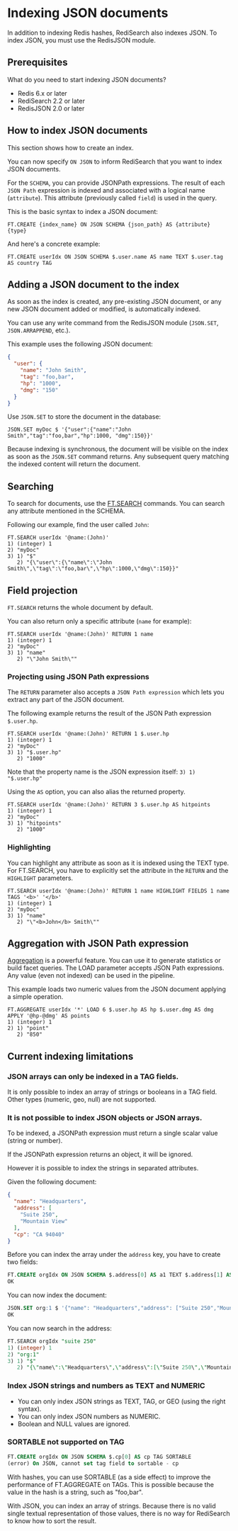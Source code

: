 # Indexing JSON documents

In addition to indexing Redis hashes, RediSearch also indexes JSON. To index JSON, you must use the RedisJSON module.

## Prerequisites

What do you need to start indexing JSON documents?

- Redis 6.x or later
- RediSearch 2.2 or later
- RedisJSON 2.0 or later

## How to index JSON documents

This section shows how to create an index.

You can now specify `ON JSON` to inform RediSearch that you want to index JSON documents.

For the `SCHEMA`, you can provide JSONPath expressions.
The result of each `JSON Path` expression is indexed and associated with a logical name (`attribute`).
This attribute (previously called `field`) is used in the query.

This is the basic syntax to index a JSON document:

    FT.CREATE {index_name} ON JSON SCHEMA {json_path} AS {attribute} {type}

And here's a concrete example:

    FT.CREATE userIdx ON JSON SCHEMA $.user.name AS name TEXT $.user.tag AS country TAG

## Adding a JSON document to the index

As soon as the index is created, any pre-existing JSON document, or any new JSON document added or modified, is
automatically indexed.

You can use any write command from the RedisJSON module (`JSON.SET`, `JSON.ARRAPPEND`, etc.).

This example uses the following JSON document:

```JSON
{
  "user": {
    "name": "John Smith",
    "tag": "foo,bar",
    "hp": "1000",
    "dmg": "150"
  }
}
```

Use `JSON.SET` to store the document in the database:

    JSON.SET myDoc $ '{"user":{"name":"John Smith","tag":"foo,bar","hp":1000, "dmg":150}}'

Because indexing is synchronous, the document will be visible on the index as soon as the `JSON.SET` command returns.
Any subsequent query matching the indexed content will return the document.

## Searching

To search for documents, use the [FT.SEARCH](Commands.md#FT.SEARCH) commands.
You can search any attribute mentioned in the SCHEMA.

Following our example, find the user called `John`:

```
FT.SEARCH userIdx '@name:(John)'
1) (integer) 1
2) "myDoc"
3) 1) "$"
   2) "{\"user\":{\"name\":\"John Smith\",\"tag\":\"foo,bar\",\"hp\":1000,\"dmg\":150}}"
```

## Field projection

`FT.SEARCH` returns the whole document by default.

You can also return only a specific attribute (`name` for example):

```
FT.SEARCH userIdx '@name:(John)' RETURN 1 name
1) (integer) 1
2) "myDoc"
3) 1) "name"
   2) "\"John Smith\""
```

### Projecting using JSON Path expressions

The `RETURN` parameter also accepts a `JSON Path expression` which lets you extract any part of the JSON document.

The following example returns the result of the JSON Path expression `$.user.hp`.

```
FT.SEARCH userIdx '@name:(John)' RETURN 1 $.user.hp
1) (integer) 1
2) "myDoc"
3) 1) "$.user.hp"
   2) "1000"
```

Note that the property name is the JSON expression itself: `3) 1) "$.user.hp"`

Using the `AS` option, you can also alias the returned property.

```
FT.SEARCH userIdx '@name:(John)' RETURN 3 $.user.hp AS hitpoints
1) (integer) 1
2) "myDoc"
3) 1) "hitpoints"
   2) "1000"
```

### Highlighting

You can highlight any attribute as soon as it is indexed using the TEXT type.
For FT.SEARCH, you have to explicitly set the attribute in the `RETURN` and the `HIGHLIGHT` parameters.

```
FT.SEARCH userIdx '@name:(John)' RETURN 1 name HIGHLIGHT FIELDS 1 name TAGS '<b>' '</b>'
1) (integer) 1
2) "myDoc"
3) 1) "name"
   2) "\"<b>John</b> Smith\""
```

## Aggregation with JSON Path expression

[Aggregation](Aggregations.md) is a powerful feature. You can use it to generate statistics or build facet queries.
The LOAD parameter accepts JSON Path expressions. Any value (even not indexed) can be used in the pipeline.

This example loads two numeric values from the JSON document applying a simple operation.

```
FT.AGGREGATE userIdx '*' LOAD 6 $.user.hp AS hp $.user.dmg AS dmg APPLY '@hp-@dmg' AS points
1) (integer) 1
2) 1) "point"
   2) "850"
```

## Current indexing limitations

### JSON arrays can only be indexed in a TAG fields.

It is only possible to index an array of strings or booleans in a TAG field.
Other types (numeric, geo, null) are not supported.

### It is not possible to index JSON objects or JSON arrays.

To be indexed, a JSONPath expression must return a single scalar value (string or number).

If the JSONPath expression returns an object, it will be ignored.

However it is possible to index the strings in separated attributes.

Given the following document:

```JSON
{
  "name": "Headquarters",
  "address": [
    "Suite 250",
    "Mountain View"
  ],
  "cp": "CA 94040"
}
```

Before you can index the array under the `address` key, you have to create two fields:

```SQL
FT.CREATE orgIdx ON JSON SCHEMA $.address[0] AS a1 TEXT $.address[1] AS a2 TEXT
OK
```

You can now index the document:

```SQL
JSON.SET org:1 $ '{"name": "Headquarters","address": ["Suite 250","Mountain View"],"cp": "CA 94040"}'
OK
```

You can now search in the address:

```SQL
FT.SEARCH orgIdx "suite 250"
1) (integer) 1
2) "org:1"
3) 1) "$"
   2) "{\"name\":\"Headquarters\",\"address\":[\"Suite 250\",\"Mountain View\"],\"cp\":\"CA 94040\"}"
```

### Index JSON strings and numbers as TEXT and NUMERIC

- You can only index JSON strings as TEXT, TAG, or GEO (using the right syntax).
- You can only index JSON numbers as NUMERIC.
- Boolean and NULL values are ignored.

### SORTABLE not supported on TAG

```SQL
FT.CREATE orgIdx ON JSON SCHEMA $.cp[0] AS cp TAG SORTABLE
(error) On JSON, cannot set tag field to sortable - cp
```

With hashes, you can use SORTABLE (as a side effect) to improve the performance of FT.AGGREGATE on TAGs.
This is possible because the value in the hash is a string, such as "foo,bar".

With JSON, you can index an array of strings.
Because there is no valid single textual representation of those values,
there is no way for RediSearch to know how to sort the result.
